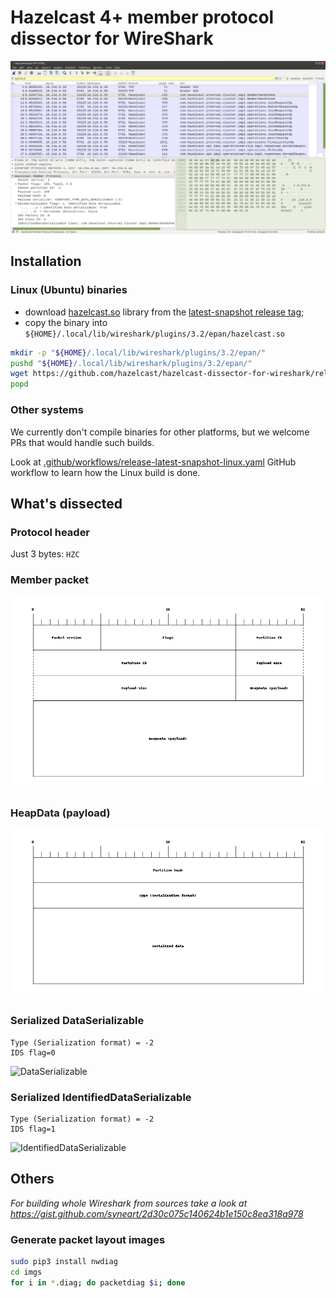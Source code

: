 # Hazelcast 4+ member protocol dissector for WireShark

![Screenshot](imgs/hazelcast-dissector-screenshot.png)

## Installation

### Linux (Ubuntu) binaries

* download [hazelcast.so](https://github.com/hazelcast/hazelcast-dissector-for-wireshark/releases/download/latest-snapshot/hazelcast.so) library from the [latest-snapshot release tag](https://github.com/hazelcast/hazelcast-dissector-for-wireshark/releases/tag/latest-snapshot);
* copy the binary into `${HOME}/.local/lib/wireshark/plugins/3.2/epan/hazelcast.so`

```bash
mkdir -p "${HOME}/.local/lib/wireshark/plugins/3.2/epan/"
pushd "${HOME}/.local/lib/wireshark/plugins/3.2/epan/"
wget https://github.com/hazelcast/hazelcast-dissector-for-wireshark/releases/download/latest-snapshot/hazelcast.so
popd
```

### Other systems

We currently don't compile binaries for other platforms, but we welcome PRs that would handle such builds.

Look at [.github/workflows/release-latest-snapshot-linux.yaml](release-latest-snapshot-linux.yaml) GitHub workflow to learn how the Linux build is done.

## What's dissected

### Protocol header

Just 3 bytes: `HZC`

### Member packet

![Packet](imgs/packet.png)

### HeapData (payload)

![HeapData](imgs/heapdata.png)

### Serialized DataSerializable

```
Type (Serialization format) = -2
IDS flag=0
````

![DataSerializable](imgs/dataserializable.png)

### Serialized IdentifiedDataSerializable

```
Type (Serialization format) = -2
IDS flag=1
````

![IdentifiedDataSerializable](imgs/identifieddataserializable.png)

## Others

*For building whole Wireshark from sources take a look at https://gist.github.com/syneart/2d30c075c140624b1e150c8ea318a978*

### Generate packet layout images

```bash
sudo pip3 install nwdiag
cd imgs
for i in *.diag; do packetdiag $i; done
```
